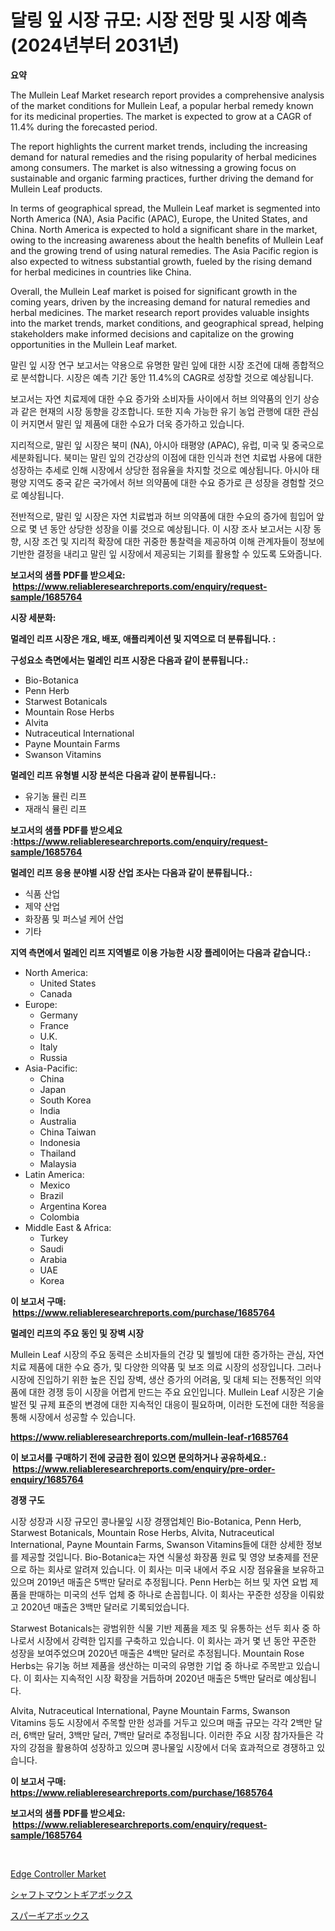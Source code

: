 <p><h1>달링 잎 시장 규모: 시장 전망 및 시장 예측 (2024년부터 2031년)</h1></p><p><strong>요약</strong></p>
<p><p>The Mullein Leaf Market research report provides a comprehensive analysis of the market conditions for Mullein Leaf, a popular herbal remedy known for its medicinal properties. The market is expected to grow at a CAGR of 11.4% during the forecasted period. </p><p>The report highlights the current market trends, including the increasing demand for natural remedies and the rising popularity of herbal medicines among consumers. The market is also witnessing a growing focus on sustainable and organic farming practices, further driving the demand for Mullein Leaf products.</p><p>In terms of geographical spread, the Mullein Leaf market is segmented into North America (NA), Asia Pacific (APAC), Europe, the United States, and China. North America is expected to hold a significant share in the market, owing to the increasing awareness about the health benefits of Mullein Leaf and the growing trend of using natural remedies. The Asia Pacific region is also expected to witness substantial growth, fueled by the rising demand for herbal medicines in countries like China.</p><p>Overall, the Mullein Leaf market is poised for significant growth in the coming years, driven by the increasing demand for natural remedies and herbal medicines. The market research report provides valuable insights into the market trends, market conditions, and geographical spread, helping stakeholders make informed decisions and capitalize on the growing opportunities in the Mullein Leaf market.</p><p>말린 잎 시장 연구 보고서는 약용으로 유명한 말린 잎에 대한 시장 조건에 대해 종합적으로 분석합니다. 시장은 예측 기간 동안 11.4%의 CAGR로 성장할 것으로 예상됩니다.</p><p>보고서는 자연 치료제에 대한 수요 증가와 소비자들 사이에서 허브 의약품의 인기 상승과 같은 현재의 시장 동향을 강조합니다. 또한 지속 가능한 유기 농업 관행에 대한 관심이 커지면서 말린 잎 제품에 대한 수요가 더욱 증가하고 있습니다.</p><p>지리적으로, 말린 잎 시장은 북미 (NA), 아시아 태평양 (APAC), 유럽, 미국 및 중국으로 세분화됩니다. 북미는 말린 잎의 건강상의 이점에 대한 인식과 천연 치료법 사용에 대한 성장하는 추세로 인해 시장에서 상당한 점유율을 차지할 것으로 예상됩니다. 아시아 태평양 지역도 중국 같은 국가에서 허브 의약품에 대한 수요 증가로 큰 성장을 경험할 것으로 예상됩니다.</p><p>전반적으로, 말린 잎 시장은 자연 치료법과 허브 의약품에 대한 수요의 증가에 힘입어 앞으로 몇 년 동안 상당한 성장을 이룰 것으로 예상됩니다. 이 시장 조사 보고서는 시장 동향, 시장 조건 및 지리적 확장에 대한 귀중한 통찰력을 제공하여 이해 관계자들이 정보에 기반한 결정을 내리고 말린 잎 시장에서 제공되는 기회를 활용할 수 있도록 도와줍니다.</p></p>
<p><strong>보고서의 샘플 PDF를 받으세요: &nbsp;<a href="https://www.reliableresearchreports.com/enquiry/request-sample/1685764">https://www.reliableresearchreports.com/enquiry/request-sample/1685764</a></strong></p>
<p><strong>시장 세분화:</strong></p>
<p><strong> 멀레인 리프 시장은 개요, 배포, 애플리케이션 및 지역으로 더 분류됩니다. :</strong></p>
<p><strong>구성요소 측면에서는 멀레인 리프 시장은 다음과 같이 분류됩니다.:</strong></p>
<p><ul><li>Bio-Botanica</li><li>Penn Herb</li><li>Starwest Botanicals</li><li>Mountain Rose Herbs</li><li>Alvita</li><li>Nutraceutical International</li><li>Payne Mountain Farms</li><li>Swanson Vitamins</li></ul></p>
<p><strong> 멀레인 리프 유형별 시장 분석은 다음과 같이 분류됩니다.:</strong></p>
<p><ul><li>유기농 뮬린 리프</li><li>재래식 뮬린 리프</li></ul></p>
<p><strong>보고서의 샘플 PDF를 받으세요 :<a href="https://www.reliableresearchreports.com/enquiry/request-sample/1685764">https://www.reliableresearchreports.com/enquiry/request-sample/1685764</a></strong></p>
<p><strong> 멀레인 리프 응용 분야별 시장 산업 조사는 다음과 같이 분류됩니다.:</strong></p>
<p><ul><li>식품 산업</li><li>제약 산업</li><li>화장품 및 퍼스널 케어 산업</li><li>기타</li></ul></p>
<p><strong>지역 측면에서 멀레인 리프 지역별로 이용 가능한 시장 플레이어는 다음과 같습니다.:</strong></p>
<p><ul>
    <li>
        North America:
        <ul>
            <li>United States</li>
            <li>Canada</li>
        </ul>
    </li>
    <li>
        Europe:
        <ul>
            <li>Germany</li>
            <li>France</li>
            <li>U.K.</li>
            <li>Italy</li>
            <li>Russia</li>
        </ul>
    </li>
    <li>
        Asia-Pacific:
        <ul>
            <li>China</li>
            <li>Japan</li>
            <li>South Korea</li>
            <li>India</li>
            <li>Australia</li>
            <li>China Taiwan</li>
            <li>Indonesia</li>
            <li>Thailand</li>
            <li>Malaysia</li>
        </ul>
    </li>
    <li>
        Latin America:
        <ul>
            <li>Mexico</li>
            <li>Brazil</li>
            <li>Argentina Korea</li>
            <li>Colombia</li>
        </ul>
    </li>
    <li>
        Middle East & Africa:
        <ul>
            <li>Turkey</li>
            <li>Saudi</li>
            <li>Arabia</li>
            <li>UAE</li>
            <li>Korea</li>
        </ul>
    </li>
    </ul></p>
<p><strong>이 보고서 구매: &nbsp;<a href="https://www.reliableresearchreports.com/purchase/1685764">https://www.reliableresearchreports.com/purchase/1685764</a></strong></p>
<p><strong>멀레인 리프의 주요 동인 및 장벽 시장</strong></p>
<p><p>Mullein Leaf 시장의 주요 동력은 소비자들의 건강 및 웰빙에 대한 증가하는 관심, 자연 치료 제품에 대한 수요 증가, 및 다양한 의약품 및 보조 의료 시장의 성장입니다. 그러나 시장에 진입하기 위한 높은 진입 장벽, 생산 증가의 어려움, 및 대체 되는 전통적인 의약품에 대한 경쟁 등이 시장을 어렵게 만드는 주요 요인입니다. Mullein Leaf 시장은 기술 발전 및 규제 표준의 변경에 대한 지속적인 대응이 필요하며, 이러한 도전에 대한 적응을 통해 시장에서 성공할 수 있습니다.</p></p>
<p><strong><a href="https://www.reliableresearchreports.com/mullein-leaf-r1685764">https://www.reliableresearchreports.com/mullein-leaf-r1685764</a></strong></p>
<p><strong>이 보고서를 구매하기 전에 궁금한 점이 있으면 문의하거나 공유하세요.: &nbsp;<a href="https://www.reliableresearchreports.com/enquiry/pre-order-enquiry/1685764">https://www.reliableresearchreports.com/enquiry/pre-order-enquiry/1685764</a></strong></p>
<p><strong>경쟁 구도</strong></p>
<p><p>시장 성장과 시장 규모인 콩나물잎 시장 경쟁업체인 Bio-Botanica, Penn Herb, Starwest Botanicals, Mountain Rose Herbs, Alvita, Nutraceutical International, Payne Mountain Farms, Swanson Vitamins들에 대한 상세한 정보를 제공할 것입니다. Bio-Botanica는 자연 식물성 화장품 원료 및 영양 보충제를 전문으로 하는 회사로 알려져 있습니다. 이 회사는 미국 내에서 주요 시장 점유율을 보유하고 있으며 2019년 매출은 5백만 달러로 추정됩니다. Penn Herb는 허브 및 자연 요법 제품을 판매하는 미국의 선두 업체 중 하나로 손꼽힙니다. 이 회사는 꾸준한 성장을 이뤄왔고 2020년 매출은 3백만 달러로 기록되었습니다. </p><p>Starwest Botanicals는 광범위한 식물 기반 제품을 제조 및 유통하는 선두 회사 중 하나로서 시장에서 강력한 입지를 구축하고 있습니다. 이 회사는 과거 몇 년 동안 꾸준한 성장을 보여주었으며 2020년 매출은 4백만 달러로 추정됩니다. Mountain Rose Herbs는 유기농 허브 제품을 생산하는 미국의 유명한 기업 중 하나로 주목받고 있습니다. 이 회사는 지속적인 시장 확장을 거듭하며 2020년 매출은 5백만 달러로 예상됩니다.</p><p>Alvita, Nutraceutical International, Payne Mountain Farms, Swanson Vitamins 등도 시장에서 주목할 만한 성과를 거두고 있으며 매출 규모는 각각 2백만 달러, 6백만 달러, 3백만 달러, 7백만 달러로 추정됩니다. 이러한 주요 시장 참가자들은 각자의 강점을 활용하여 성장하고 있으며 콩나물잎 시장에서 더욱 효과적으로 경쟁하고 있습니다.</p></p>
<p><strong>이 보고서 구매: &nbsp; <a href="https://www.reliableresearchreports.com/purchase/1685764">https://www.reliableresearchreports.com/purchase/1685764</a></strong></p>
<p><strong>보고서의 샘플 PDF를 받으세요: &nbsp;<a href="https://www.reliableresearchreports.com/enquiry/request-sample/1685764">https://www.reliableresearchreports.com/enquiry/request-sample/1685764</a></strong><strong></strong></p>
<p>&nbsp;</p>
<p><p><a href="https://meowing-canidae-761.notion.site/Edge-Controller-Market-Trends-Forecast-and-Competitive-Analysis-to-2031-1431b36e6e7e48bd875ca4f04f722628">Edge Controller Market</a></p><p><a href="https://github.com/avbqbctihcbe2/Market-Research-Report-List-1/blob/main/709330630269.md">シャフトマウントギアボックス</a></p><p><a href="https://github.com/one-cool-chick/Market-Research-Report-List-1/blob/main/955302730268.md">スパーギアボックス</a></p></p>